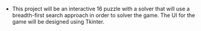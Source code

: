 * This project will be an interactive 16 puzzle with a solver that will use 
  a breadth-first search approach in order to solver the game.
  The UI for the game will be designed using Tkinter.
